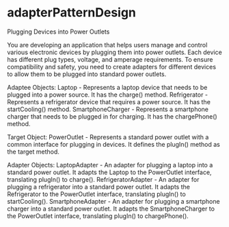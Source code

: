 # adapterPatternDesign

Plugging Devices into Power Outlets

You are developing an application that helps users manage and control various electronic devices by plugging them into power outlets. Each device has different plug types, voltage, and amperage requirements. To ensure compatibility and safety, you need to create adapters for different devices to allow them to be plugged into standard power outlets.

  Adaptee Objects:
    Laptop - Represents a laptop device that needs to be plugged into a power source. It has the charge() method.
    Refrigerator - Represents a refrigerator device that requires a power source. It has the startCooling() method.
    SmartphoneCharger - Represents a smartphone charger that needs to be plugged in for charging. It has the chargePhone() method.

  Target Object:
    PowerOutlet - Represents a standard power outlet with a common interface for plugging in devices. It defines the plugIn() method as the target method.

  Adapter Objects:
    LaptopAdapter - An adapter for plugging a laptop into a standard power outlet. It adapts the Laptop to the PowerOutlet interface, translating plugIn() to charge().
    RefrigeratorAdapter - An adapter for plugging a refrigerator into a standard power outlet. It adapts the Refrigerator to the PowerOutlet interface, translating plugIn() to startCooling().
    SmartphoneAdapter - An adapter for plugging a smartphone charger into a standard power outlet. It adapts the SmartphoneCharger to the PowerOutlet interface, translating plugIn() to chargePhone().
